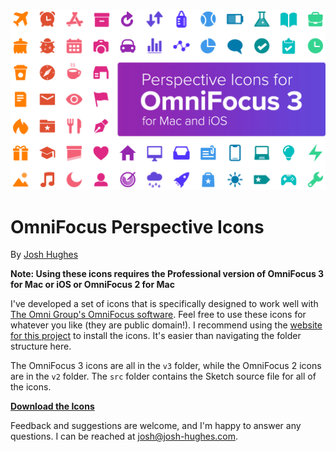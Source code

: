 ![Screenshot](src/v3/github-header.png)

# OmniFocus Perspective Icons

By [Josh Hughes](http://josh-hughes.com)

**Note: Using these icons requires the Professional version of OmniFocus 3 for Mac or iOS or OmniFocus 2 for Mac**

I've developed a set of icons that is specifically designed to work well with [The Omni Group's OmniFocus software](https://www.omnigroup.com/omnifocus/). Feel free to use these icons for whatever you like (they are public domain!). I recommend using the [website for this project](https://omnifocusicons.josh-hughes.com) to install the icons. It's easier than navigating the folder structure here.

The OmniFocus 3 icons are all in the `v3` folder, while the OmniFocus 2 icons are in the `v2` folder. The `src` folder contains the Sketch source file for all of the icons.

**[Download the Icons](https://omnifocusicons.josh-hughes.com/icons.zip)**

Feedback and suggestions are welcome, and I'm happy to answer any questions. I can be reached at [josh@josh-hughes.com](mailto:josh@josh-hughes.com).